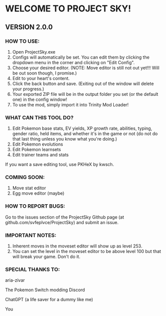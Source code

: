 # WELCOME TO PROJECT SKY!
## VERSION 2.0.0

### HOW TO USE:
1. Open ProjectSky.exe
2. Configs will automatically be set. You can edit them by clicking the dropdown menu in the corner and clicking on "Edit Config".
3. Choose your desired editor. (NOTE: Move editor is still not out yet!!! Will be out soon though, I promise.)
4. Edit to your heart's content.
5. Click the back button and save. (Exiting out of the window will delete your progress.)
6. Your exported ZIP file will be in the output folder you set (or the default one) in the config window!
7. To use the mod, simply import it into Trinity Mod Loader!

### WHAT CAN THIS TOOL DO?
1. Edit Pokemon base stats, EV yields, XP growth rate, abilities, typing, gender ratio, held items, and whether it's in the game or not (do not do that last thing unless you know what you're doing.)
2. Edit Pokemon evolutions
3. Edit Pokemon learnsets
4. Edit trainer teams and stats

If you want a save editing tool, use PKHeX by kwsch.

### COMING SOON:
1. Move stat editor
2. Egg move editor (maybe)

### HOW TO REPORT BUGS:
Go to the issues section of the ProjectSky Github page (at github.com/svfeplvce/ProjectSky) and submit an issue.

### IMPORTANT NOTES:
1. Inherent moves in the moveset editor will show up as level 253.
2. You can set the level in the moveset editor to be above level 100 but that will break your game. Don't do it.

### SPECIAL THANKS TO:
aria-zivar

The Pokemon Switch modding Discord

ChatGPT (a life saver for a dummy like me)

You